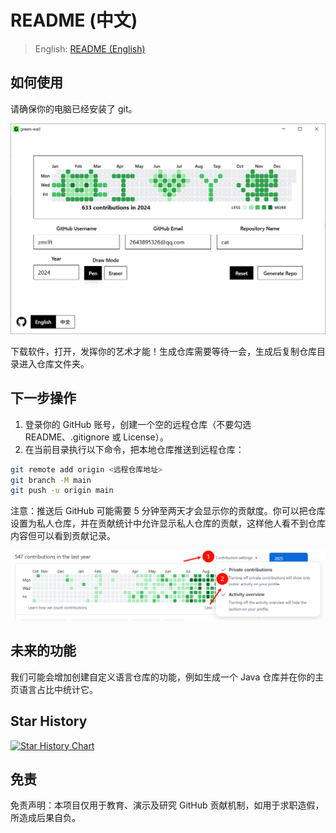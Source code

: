 # README (中文)

> English: [README (English)](README.md)

## 如何使用

请确保你的电脑已经安装了 git。

![app screenshot](/docs/images/app.png)

下载软件，打开，发挥你的艺术才能！生成仓库需要等待一会，生成后复制仓库目录进入仓库文件夹。

## 下一步操作

1. 登录你的 GitHub 账号，创建一个空的远程仓库（不要勾选 README、.gitignore 或 License）。
2. 在当前目录执行以下命令，把本地仓库推送到远程仓库：

```bash
git remote add origin <远程仓库地址>
git branch -M main
git push -u origin main
```

注意：推送后 GitHub 可能需要 5 分钟至两天才会显示你的贡献度。你可以把仓库设置为私人仓库，并在贡献统计中允许显示私人仓库的贡献，这样他人看不到仓库内容但可以看到贡献记录。

![private setting screenshot](docs/images/privatesetting.png)

## 未来的功能

我们可能会增加创建自定义语言仓库的功能，例如生成一个 Java 仓库并在你的主页语言占比中统计它。

## Star History

[![Star History Chart](https://api.star-history.com/svg?repos=zmrlft/GreenWall&type=date&legend=top-left)](https://www.star-history.com/#zmrlft/GreenWall&type=date&legend=top-left)

## 免责

免责声明：本项目仅用于教育、演示及研究 GitHub 贡献机制，如用于求职造假，所造成后果自负。